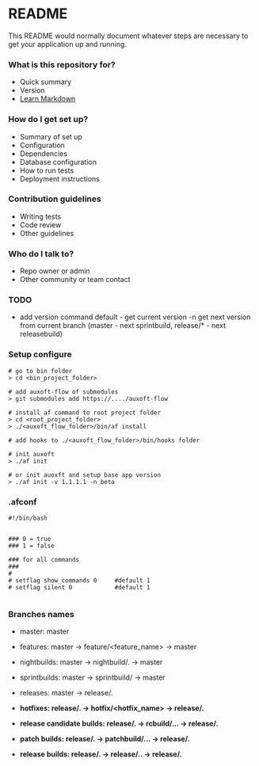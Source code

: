 

# README #

This README would normally document whatever steps are necessary to get your application up and running.

### What is this repository for? ###

* Quick summary
* Version
* [Learn Markdown](https://bitbucket.org/tutorials/markdowndemo)

### How do I get set up? ###

* Summary of set up
* Configuration
* Dependencies
* Database configuration
* How to run tests
* Deployment instructions

### Contribution guidelines ###

* Writing tests
* Code review
* Other guidelines

### Who do I talk to? ###

* Repo owner or admin
* Other community or team contact


### TODO ###

- add version command
    default - get current version
    -n get next version from current branch (master - next sprintbuild, release/* - next releasebuild)


### Setup configure ###

```
# go to bin folder
> cd <bin_project_folder>

# add auxoft-flow of submodules 
> git submodules add https://..../auxoft-flow

# install af command to root project folder
> cd <root_project_folder>
> ./<auxoft_flow_folder>/bin/af install

# add hooks to ./<auxoft_flow_folder>/bin/hooks folder

# init auxoft
> ./af init

# or init auoxft and setup base app version
> ./af init -v 1.1.1.1 -n beta

```


### .afconf ###

```
#!/bin/bash


### 0 = true
### 1 = false

### for all commands
###
#
# setflag show_commands 0     #default 1
# setflag silent 0            #default 1


```


### Branches names ###

* master:                      master

* features:                    master -> feature/<feature_name> -> master

* nightbuilds:                 master -> nightbuild/<c>.<d> -> master

* sprintbuilds:                master -> sprintbuild/<c> -> master

* releases:                    master -> release/<a>.<b>

* hotfixes:                    release/<a>.<b> -> hotfix/<hotfix_name> -> release/<a>.<b>

* release candidate builds:    release/<a>.<b> -> rcbuild/<a>.<b>.<c>.<d> -> release/<a>.<b>

* patch builds:                release/<a>.<b> -> patchbuild/<a>.<b>.<c>.<d> -> release/<a>.<b>

* release builds:              release/<a>.<b> -> release/<a>.<b>.<c> -> release/<a>.<b>
